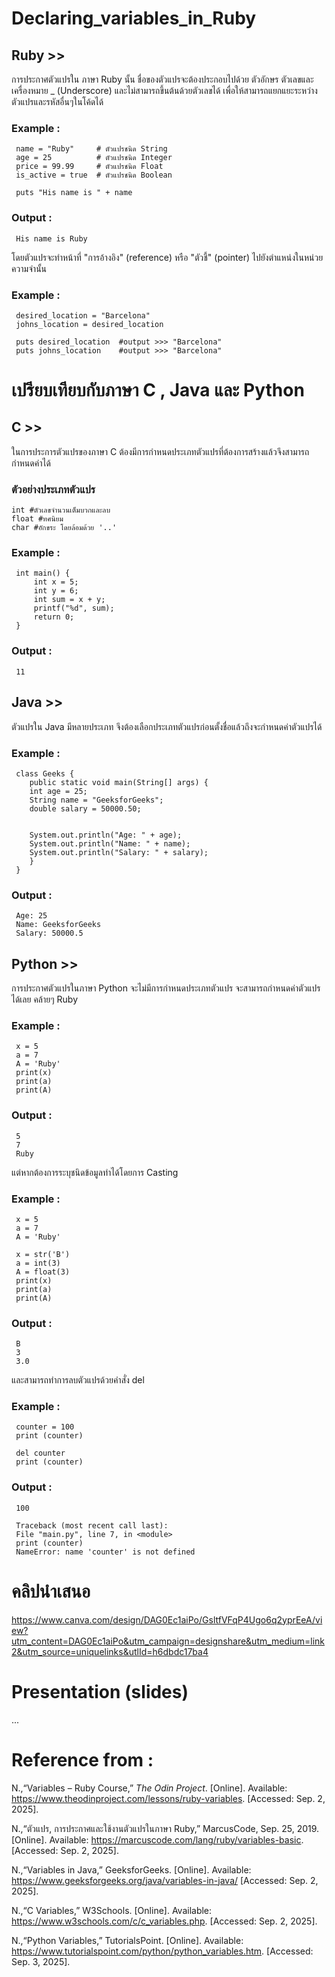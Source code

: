 # Declaring_variables_in_Ruby
## Ruby >>
การประกาศตัวแปรใน ภาษา Ruby นั้น ชื่อของตัวแปรจะต้องประกอบไปด้วย ตัวอักษร ตัวเลขและเครื่องหมาย _ (Underscore) 
และไม่สามารถขึ้นต้นด้วยตัวเลขได้ เพื่อให้สามารถแยกแยะระหว่างตัวแปรและรหัสอื่นๆในโค้ดได้
### Example :
     name = "Ruby"     # ตัวแปรชนิด String
     age = 25          # ตัวแปรชนิด Integer
     price = 99.99     # ตัวแปรชนิด Float
     is_active = true  # ตัวแปรชนิด Boolean
     
     puts "His name is " + name
### Output :
     His name is Ruby
โดยตัวแปรจะทำหน้าที่ "การอ้างอิง" (reference) หรือ "ตัวชี้" (pointer) ไปยังตำแหน่งในหน่วยความจำนั้น
### Example :
     desired_location = "Barcelona"
     johns_location = desired_location
     
     puts desired_location  #output >>> "Barcelona"
     puts johns_location    #output >>> "Barcelona"

     

# เปรียบเทียบกับภาษา C , Java และ Python
## C >>
ในการประการตัวแปรของภาษา C ต้องมีการกำหนดประเภทตัวแปรที่ต้องการสร้างแล้วจึงสามารถกำหนดค่าได้
### ตัวอย่างประเภทตัวแปร
    int #ตัวเลขจำนวนเต็มบวกและลบ
    float #ทศนิยม
    char #อักขระ โดยล้อมด้วย '..'
### Example :
     int main() {
         int x = 5;
         int y = 6;
         int sum = x + y;
         printf("%d", sum);
         return 0;
     }
### Output :
     11
     
## Java >>
ตัวแปรใน Java มีหลายประเภท จึงต้องเลือกประเภทตัวแปรก่อนตั้งชื่อแล้วถึงจะกำหนดค่าตัวแปรได้
### Example :
     class Geeks {
        public static void main(String[] args) {
        int age = 25;      
        String name = "GeeksforGeeks"; 
        double salary = 50000.50;     

       
        System.out.println("Age: " + age);          
        System.out.println("Name: " + name);        
        System.out.println("Salary: " + salary);
        }
     }

### Output :
     Age: 25
     Name: GeeksforGeeks
     Salary: 50000.5

## Python >>
การประกาศตัวแปรในภาษา Python จะไม่มีการกำหนดประเภทตัวแปร จะสามารถกำหนดค่าตัวแปรได้เลย คล้ายๆ Ruby
### Example :
     x = 5
     a = 7
     A = 'Ruby'
     print(x)
     print(a)
     print(A)
### Output :
     5
     7
     Ruby
แต่หากต้องการระบุชนิดข้อมูลทำได้โดยการ Casting
### Example :
     x = 5
     a = 7
     A = 'Ruby'
     
     x = str('B')
     a = int(3)
     A = float(3)
     print(x)
     print(a)
     print(A)
### Output :
     B
     3
     3.0
และสามารถทำการลบตัวแปรด้วยคำสั่ง del
### Example :
     counter = 100
     print (counter)
     
     del counter
     print (counter)
### Output :
     100
     
     Traceback (most recent call last):
     File "main.py", line 7, in <module>
     print (counter)
     NameError: name 'counter' is not defined

# คลิปนำเสนอ
https://www.canva.com/design/DAG0Ec1aiPo/GsltfVFqP4Ugo6q2yprEeA/view?utm_content=DAG0Ec1aiPo&utm_campaign=designshare&utm_medium=link2&utm_source=uniquelinks&utlId=h6dbdc17ba4

# Presentation (slides)
...
# Reference from : 

N.,“Variables – Ruby Course,” *The Odin Project*. [Online]. 
Available: https://www.theodinproject.com/lessons/ruby-variables. [Accessed: Sep. 2, 2025].

N.,“ตัวแปร, การประกาศและใช้งานตัวแปรในภาษา Ruby,” MarcusCode, Sep. 25, 2019. [Online]. 
Available: https://marcuscode.com/lang/ruby/variables-basic. [Accessed: Sep. 2, 2025].

N.,“Variables in Java,” GeeksforGeeks. [Online]. 
Available: https://www.geeksforgeeks.org/java/variables-in-java/ [Accessed: Sep. 2, 2025].

N.,“C Variables,” W3Schools. [Online]. 
Available: https://www.w3schools.com/c/c_variables.php. [Accessed: Sep. 2, 2025].

N.,“Python Variables,” TutorialsPoint. [Online]. 
Available: https://www.tutorialspoint.com/python/python_variables.htm. [Accessed: Sep. 3, 2025].
